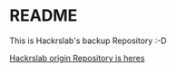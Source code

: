 README
======

This is Hackrslab's backup Repository :-D

[Hackrslab origin  Repository is heres](https://github.com/hackrslab)



